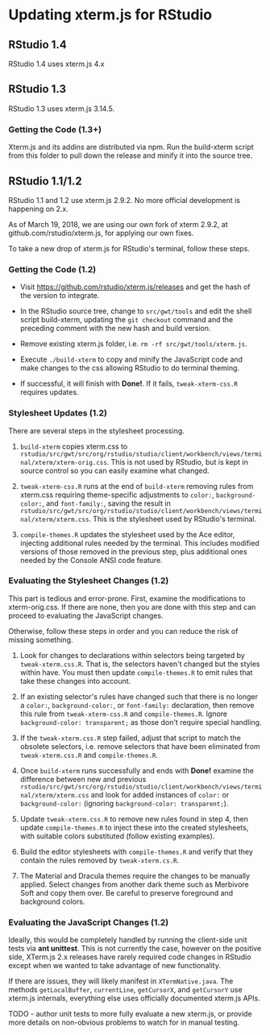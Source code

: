 # Updating xterm.js for RStudio

## RStudio 1.4
RStudio 1.4 uses xterm.js 4.x

## RStudio 1.3
RStudio 1.3 uses xterm.js 3.14.5.

### Getting the Code (1.3+)
Xterm.js and its addins are distributed via npm. Run the build-xterm script from this folder to 
pull down the release and minify it into the source tree.

## RStudio 1.1/1.2
RStudio 1.1 and 1.2 use xterm.js 2.9.2. No more official development is happening on 2.x.

As of March 19, 2018, we are using our own fork of xterm 2.9.2, at github.com/rstudio/xterm.js, for applying our own fixes.

To take a new drop of xterm.js for RStudio's terminal, follow these steps.

### Getting the Code (1.2)
- Visit https://github.com/rstudio/xterm.js/releases and get the hash of 
the version to integrate.

- In the RStudio source tree, change to `src/gwt/tools` and edit the shell
script build-xterm, updating the `git checkout` command and the preceding
comment with the new hash and build version.

- Remove existing xterm.js folder, i.e. `rm -rf src/gwt/tools/xterm.js`.

- Execute `./build-xterm` to copy and minify the JavaScript code and
make changes to the css allowing RStudio to do terminal theming.

- If successful, it will finish with **Done!**. If it fails, 
`tweak-xterm-css.R` requires updates.

### Stylesheet Updates (1.2)
There are several steps in the stylesheet processing.

1) `build-xterm` copies xterm.css to 
`rstudio/src/gwt/src/org/rstudio/studio/client/workbench/views/terminal/xterm/xterm-orig.css`.
This is not used by RStudio, but is kept in source control so you can easily
examine what changed.

2) `tweak-xterm-css.R` runs at the end of `build-xterm` removing rules 
from xterm.css requiring theme-specific adjustments to `color:`, 
`background-color:`, and `font-family:`, saving the result in 
`rstudio/src/gwt/src/org/rstudio/studio/client/workbench/views/terminal/xterm/xterm.css`.
This is the stylesheet used by RStudio's terminal.

3) `compile-themes.R` updates the stylesheet used by the Ace editor, injecting 
additional rules needed by the terminal. This includes modified versions 
of those removed in the previous step, plus additional ones needed by 
the Console ANSI code feature.

### Evaluating the Stylesheet Changes (1.2)
This part is tedious and error-prone. First, examine the modifications to
xterm-orig.css. If there are none, then you are done with this step and can 
proceed to evaluating the JavaScript changes.

Otherwise, follow these steps in order and you can reduce the risk of 
missing something.

1) Look for changes to declarations within selectors being targeted by
`tweak-xterm.css.R`. That is, the selectors haven't changed but the 
styles within have. You must then update `compile-themes.R` to emit
rules that take these changes into account.

2) If an existing selector's rules have changed such that there is no longer
a `color:`, `background-color:`, or `font-family:` declaration, then remove 
this rule from `tweak-xterm-css.R` and `compile-themes.R`. Ignore
`background-color: transparent;` as those don't require special handling.

3) If the `tweak-xterm.css.R` step failed, adjust that script to match the 
obsolete selectors, i.e. remove selectors that have been eliminated from 
`tweak-xterm.css.R` and `compile-themes.R`.

4) Once `build-xterm` runs successfully and ends with **Done!** examine the
difference between new and previous
`rstudio/src/gwt/src/org/rstudio/studio/client/workbench/views/terminal/xterm/xterm.css`
and look for added instances of `color:` or `background-color:` (ignoring
`background-color: transparent;`).

5) Update `tweak-xterm.css.R` to remove new rules found in step 4, then update
`compile-themes.R` to inject these into the created stylesheets, with suitable
colors substituted (follow existing examples).

6) Build the editor stylesheets with `compile-themes.R` and verify that
they contain the rules removed by `tweak-xterm.cs.R`.

7) The Material and Dracula themes require the changes to be manually applied. Select
changes from another dark theme such as Merbivore Soft and copy them over.
Be careful to preserve foreground and background colors.

### Evaluating the JavaScript Changes (1.2)
Ideally, this would be completely handled by running the client-side unit 
tests via **ant unittest**. This is not currently the case, however on the
positive side, XTerm.js 2.x releases have rarely required code changes in 
RStudio except when we wanted to take advantage of new functionality.

If there are issues, they will likely manifest in `XTermNative.java`. The
methods `getLocalBuffer`, `currentLine`, `getCursorX`, and `getCursorY`
use xterm.js internals, everything else uses officially documented xterm.js 
APIs.

TODO - author unit tests to more fully evaluate a new xterm.js, 
or provide more details on non-obvious problems to watch for in manual
testing.
